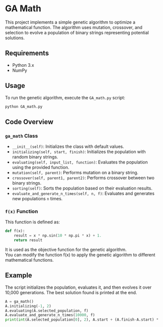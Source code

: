 # GA Math

This project implements a simple genetic algorithm to optimize a mathematical function. The algorithm uses mutation, crossover, and selection to evolve a population of binary strings representing potential solutions.

## Requirements

- Python 3.x
- NumPy

## Usage

To run the genetic algorithm, execute the `GA_math.py` script:

```sh
python GA_math.py
```

## Code Overview

### `ga_math` Class

- `__init__(self)`: Initializes the class with default values.
- `initializing(self, start, finish)`: Initializes the population with random binary strings.
- `evaluating(self, input_list, function)`: Evaluates the population using the provided function.
- `mutation(self, parent)`: Performs mutation on a binary string.
- `crossover(self, parent1, parent2)`: Performs crossover between two binary strings.
- `sorting(self)`: Sorts the population based on their evaluation results.
- `evaluate_and_generate_n_times(self, n, f)`: Evaluates and generates new populations `n` times.

### `f(x)` Function

This function is defined as:
```python
def f(x):
    result = x * np.sin(10 * np.pi * x) + 1.
    return result
```
It is used as the objective function for the genetic algorithm.  
You can modify the function f(x) to apply the genetic algorithm to different mathematical functions.

## Example

The script initializes the population, evaluates it, and then evolves it over 10,000 generations. The best solution found is printed at the end.

```python
A = ga_math()
A.initializing(-1, 2)
A.evaluating(A.selected_population, f)
A.evaluate_and_generate_n_times(10000, f)
print(int(A.selected_population[0], 2), A.start + (A.finish-A.start) * int(A.selected_population[0], 2) / (2 ** A.vector_bits), A.evaluating_result[0])
```

